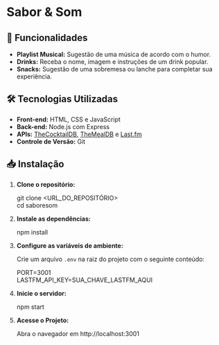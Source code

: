 # Sabor & Som

## 🚀 Funcionalidades

- **Playlist Musical:** Sugestão de uma música de acordo com o humor.
- **Drinks:** Receba o nome, imagem e instruções de um drink popular.
- **Snacks:** Sugestão de uma sobremesa ou lanche para completar sua experiência.

## 🛠️ Tecnologias Utilizadas

- **Front-end:** HTML, CSS e JavaScript  
- **Back-end:** Node.js com Express  
- **APIs:** [TheCocktailDB](https://www.thecocktaildb.com), [TheMealDB](https://www.themealdb.com) e [Last.fm](https://www.last.fm)  
- **Controle de Versão:** Git  

## 📥 Instalação

1. **Clone o repositório:**

   git clone <URL_DO_REPOSITÓRIO>  
   cd saboresom

2. **Instale as dependências:**

   npm install

3. **Configure as variáveis de ambiente:**

   Crie um arquivo `.env` na raiz do projeto com o seguinte conteúdo:

   PORT=3001  
   LASTFM_API_KEY=SUA_CHAVE_LASTFM_AQUI

4. **Inicie o servidor:**

   npm start

5. **Acesse o Projeto:**

   Abra o navegador em http://localhost:3001
